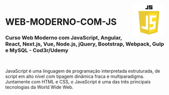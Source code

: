 <img src="logo-javascript.png" align="right" width="100">

# WEB-MODERNO-COM-JS

<h3>Curso Web Moderno com JavaScript, Angular, React, Next.js, Vue, Node.js, jQuery, Bootstrap, Webpack, Gulp e MySQL - Cod3r/Udemy</h3>
<br>

JavaScript é uma linguagem de programação interpretada estruturada, de script em alto nível com tipagem dinâmica fraca e multiparadigma. Juntamente com HTML e CSS, o JavaScript é uma das três principais tecnologias da World Wide Web.
